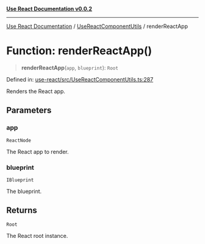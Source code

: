[**Use React Documentation v0.0.2**](../../README.md)

***

[Use React Documentation](../../modules.md) / [UseReactComponentUtils](../README.md) / renderReactApp

# Function: renderReactApp()

> **renderReactApp**(`app`, `blueprint`): `Root`

Defined in: [use-react/src/UseReactComponentUtils.ts:287](https://github.com/stonemjs/use-react/blob/27c0c592da81eceb639bfca4a4a8f24a448ad89c/src/UseReactComponentUtils.ts#L287)

Renders the React app.

## Parameters

### app

`ReactNode`

The React app to render.

### blueprint

`IBlueprint`

The blueprint.

## Returns

`Root`

The React root instance.
